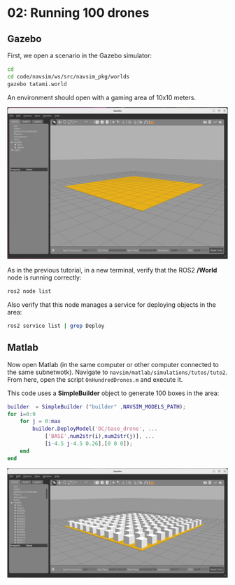 # 02: Running 100 drones

## Gazebo

First, we open a scenario in the Gazebo simulator:

```bash
cd
cd code/navsim/ws/src/navsim_pkg/worlds
gazebo tatami.world
```
An environment should open with a gaming area of 10x10 meters.

![Tatami](./img/tatami.png)


As in the previous tutorial, in a new terminal, verify that the ROS2 **/World** node is running correctly:
```bash
ros2 node list
```

Also verify that this node manages a service for deploying objects in the area:
```bash
ros2 service list | grep Deploy
```

## Matlab

Now open Matlab (in the same computer or other computer connected to the same subnetwotk).
Navigate to `navsim/matlab/simulations/tutos/tuto2`. From here, open the script `OnHundredDrones.m` and execute it.

This code uses a **SimpleBuilder** object to generate 100 boxes in the area:

```matlab
builder  = SimpleBuilder ("builder" ,NAVSIM_MODELS_PATH);
for i=0:9
    for j = 0:max
        builder.DeployModel('DC/base_drone', ...
            ['BASE',num2str(i),num2str(j)], ...
            [i-4.5 j-4.5 0.26],[0 0 0]);
    end
end
```

![100 boxes](./img/100boxes.png)



